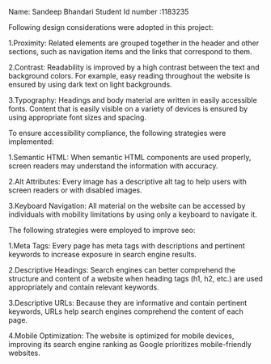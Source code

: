 Name: Sandeep Bhandari
Student Id number :1183235

Following design considerations were adopted in this project:

1.Proximity:
Related elements are grouped together in the header and other sections, such as navigation items and the links that correspond to them.

2.Contrast:
Readability is improved by a high contrast between the text and background colors. For example, easy reading throughout the website is ensured by using dark text on light backgrounds.

3.Typography:
Headings and body material are written in easily accessible fonts. Content that is easily visible on a variety of devices is ensured by using appropriate font sizes and spacing.

To ensure accessibility compliance, the following strategies were implemented:

1.Semantic HTML:
When semantic HTML components are used properly, screen readers may understand the information with accuracy.

2.Alt Attributes:
Every image has a descriptive alt tag to help users with screen readers or with disabled images.

3.Keyboard Navigation:
All material on the website can be accessed by individuals with mobility limitations by using only a keyboard to navigate it.

The following strategies were employed to improve seo:

1.Meta Tags:
Every page has meta tags with descriptions and pertinent keywords to increase exposure in search engine results.

2.Descriptive Headings:
Search engines can better comprehend the structure and content of a website when heading tags (h1, h2, etc.) are used appropriately and contain relevant keywords.

3.Descriptive URLs:
Because they are informative and contain pertinent keywords, URLs help search engines comprehend the content of each page.

4.Mobile Optimization:
The website is optimized for mobile devices, improving its search engine ranking as Google prioritizes mobile-friendly websites.
